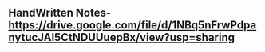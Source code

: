 ## HandWritten Notes-  https://drive.google.com/file/d/1NBq5nFrwPdpanytucJAl5CtNDUUuepBx/view?usp=sharing
